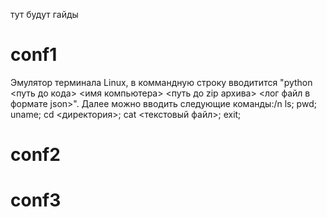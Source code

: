 тут будут гайды
# conf1
Эмулятор терминала Linux, в коммандную строку вводитится "python <путь до кода> <имя компьютера> <путь до zip архива> <лог файл в формате json>".
Далее можно вводить следующие команды:/n
  ls;
  pwd;
  uname;
  cd <директория>;
  cat <текстовый файл>;
  exit;
# conf2
# conf3

